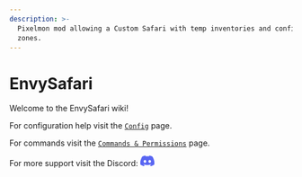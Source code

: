 ```yaml
---
description: >-
  Pixelmon mod allowing a Custom Safari with temp inventories and configured
  zones.
---
```


# EnvySafari

Welcome to the EnvySafari wiki!

For configuration help visit the [`Config`](config.md) page.

For commands visit the [`Commands & Permissions`](commands-and-permissions.md) page.

For more support visit the Discord: <a href="https://discord.envyware.co.uk"><img src="/img/icon_clyde_blurple_RGB.svg" alt="Discord" width="25"/></a>
